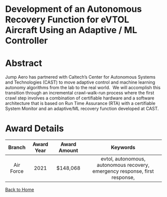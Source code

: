 
Development of an Autonomous Recovery Function for eVTOL Aircraft Using an Adaptive / ML Controller
===================================================================================================

# Abstract


Jump Aero has partnered with Caltech’s Center for Autonomous Systems and Technologies (CAST) to move adaptive control and machine learning autonomy algorithms from the lab to the real world.  We will accomplish this transition through an incremental crawl-walk-run process where the first crawl step involves a combination of certifiable hardware and a software architecture that is based on Run Time Assurance (RTA) with a certifiable System Monitor and an adaptive/ML recovery function developed at CAST.   

# Award Details

|Branch|Award Year|Award Amount|Keywords|
| :---: | :---: | :---: | :---: |
|Air Force|2021|$148,068|evtol, autonomous, autonomous recovery, emergency response, first response, |
  
  


[Back to Home](https://github.com/chrischow/dod_sbir_awards/Reports/DJ/#1771)